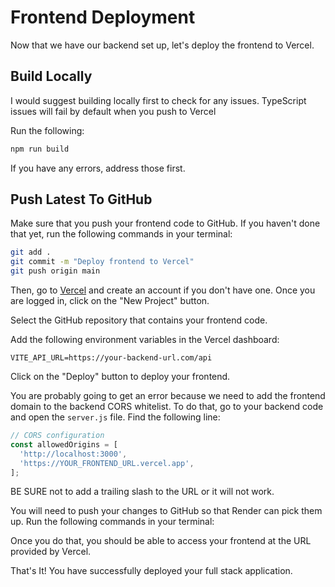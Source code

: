 # Frontend Deployment

Now that we have our backend set up, let's deploy the frontend to Vercel.

## Build Locally

I would suggest building locally first to check for any issues. TypeScript issues will fail by default when you push to Vercel

Run the following:

```bash
npm run build
```

If you have any errors, address those first.


## Push Latest To GitHub

Make sure that you push your frontend code to GitHub. If you haven't done that yet, run the following commands in your terminal:

```bash
git add .
git commit -m "Deploy frontend to Vercel"
git push origin main
```

Then, go to [Vercel](https://vercel.com/) and create an account if you don't have one. Once you are logged in, click on the "New Project" button.

Select the GitHub repository that contains your frontend code.

Add the following environment variables in the Vercel dashboard:

```
VITE_API_URL=https://your-backend-url.com/api
```

Click on the "Deploy" button to deploy your frontend.

You are probably going to get an error because we need to add the frontend domain to the backend CORS whitelist. To do that, go to your backend code and open the `server.js` file. Find the following line:

```javascript
// CORS configuration
const allowedOrigins = [
  'http://localhost:3000',
  'https://YOUR_FRONTEND_URL.vercel.app',
];
```

BE SURE not to add a trailing slash to the URL or it will not work.

You will need to push your changes to GitHub so that Render can pick them up. Run the following commands in your terminal:

Once you do that, you should be able to access your frontend at the URL provided by Vercel.

That's It! You have successfully deployed your full stack application.
